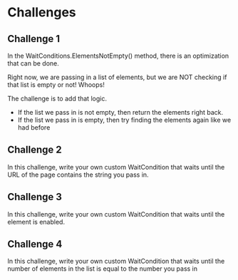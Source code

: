 # Challenges

## Challenge 1
In the WaitConditions.ElementsNotEmpty() method, there is an optimization that can be done.

Right now, we are passing in a list of elements, but we are NOT checking if that list is empty or not! Whoops!

The challenge is to add that logic.
* If the list we pass in is not empty, then return the elements right back.
* If the list we pass in is empty, then try finding the elements again like we had before

## Challenge 2
In this challenge, write your own custom WaitCondition that waits until the URL of the page contains the string you pass in.

## Challenge 3
In this challenge, write your own custom WaitCondition that waits until the element is enabled.

## Challenge 4
In this challenge, write your own custom WaitCondition that waits until the number of elements in the list is equal to the number you pass in
